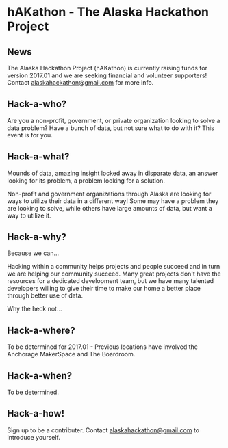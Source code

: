 # hAKathon - The Alaska Hackathon Project

## News

The Alaska Hackathon Project (hAKathon) is currently raising funds for version 2017.01 and we are seeking financial and volunteer supporters! Contact alaskahackathon@gmail.com for more info.

## Hack-a-who?

Are you a non-profit, government, or private organization looking to solve a data problem? Have a bunch of data, but not sure what to do with it? This event is for you.

## Hack-a-what?

Mounds of data, amazing insight locked away in disparate data, an answer looking for its problem, a problem looking for a solution.

Non-profit and government organizations through Alaska are looking for ways to utilize their data in a different way! Some may have a problem they are looking to solve, while others have large amounts of data, but want a way to utilize it.

## Hack-a-why?

Because we can...

Hacking within a community helps projects and people succeed and in turn we are helping our community succeed. Many great projects don't have the resources for a dedicated development team, but we have many talented developers willing to give their time to make our home a better place through better use of data.

Why the heck not...

## Hack-a-where?

To be determined for 2017.01 - Previous locations have involved the Anchorage MakerSpace and The Boardroom.

## Hack-a-when?

To be determined.

## Hack-a-how!

Sign up to be a contributer.  Contact alaskahackathon@gmail.com to introduce yourself.
